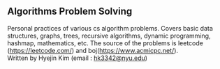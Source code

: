 <h2> Algorithms Problem Solving </h2>

Personal practices of various cs algorithm problems. 
Covers basic data structures, graphs, trees, recursive algorithms, dynamic programming, hashmap, mathematics, etc.
The source of the problems is leetcode (https://leetcode.com/) and boj(https://www.acmicpc.net/).
<br>
Written by Hyejin Kim (email : hk3342@nyu.edu)
